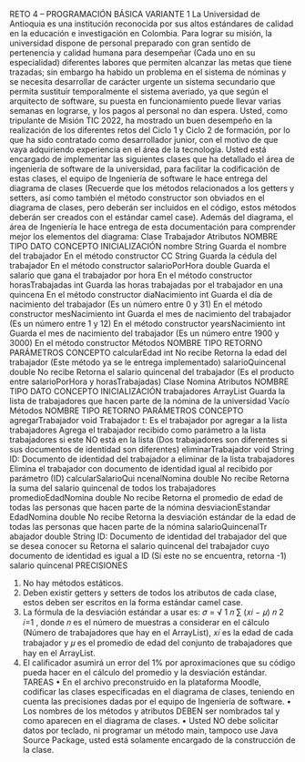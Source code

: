 RETO 4 – PROGRAMACIÓN BÁSICA
VARIANTE 1
La Universidad de Antioquia es una institución reconocida por sus altos 
estándares de calidad en la educación e investigación en Colombia.
Para lograr su misión, la universidad dispone de personal preparado con gran 
sentido de pertenencia y calidad humana para desempeñar (Cada uno en su 
especialidad) diferentes labores que permiten alcanzar las metas que tiene 
trazadas; sin embargo ha habido un problema en el sistema de nóminas y se 
necesita desarrollar de carácter urgente un sistema secundario que permita 
sustituir temporalmente el sistema averiado, ya que según el arquitecto de 
software, su puesta en funcionamiento puede llevar varias semanas en lograrse, 
y los pagos al personal no dan espera.
Usted, como tripulante de Misión TIC 2022, ha mostrado un buen desempeño 
en la realización de los diferentes retos del Ciclo 1 y Ciclo 2 de formación, por lo 
que ha sido contratado como desarrollador junior, con el motivo de que vaya 
adquiriendo experiencia en el área de la tecnología.
Usted está encargado de implementar las siguientes clases que ha detallado el 
área de ingeniería de software de la universidad, para facilitar la codificación de
estas clases, el equipo de Ingeniería de software le hace entrega del diagrama 
de clases (Recuerde que los métodos relacionados a los getters y setters, así 
como también el método constructor son obviados en el diagrama de clases, 
pero deberán ser incluidos en el código, estos métodos deberán ser creados con 
el estándar camel case).
Además del diagrama, el área de Ingeniería le hace entrega de esta documentación 
para comprender mejor los elementos del diagrama:
Clase Trabajador
Atributos
NOMBRE TIPO DATO CONCEPTO INICIALIZACIÓN
nombre String Guarda el nombre del 
trabajador
En el método 
constructor
CC String Guarda la cédula del 
trabajador
En el método 
constructor
salarioPorHora double Guarda el salario que 
gana el trabajador por 
hora
En el método 
constructor
horasTrabajadas int Guarda las horas 
trabajadas por el 
trabajador en una 
quincena
En el método 
constructor
diaNacimiento int Guarda el día de 
nacimiento del trabajador 
(Es un número entre 0 y 
31)
En el método 
constructor
mesNacimiento int Guarda el mes de 
nacimiento del trabajador 
(Es un número entre 1 y 
12)
En el método 
constructor
yearsNacimiento int Guarda el mes de 
nacimiento del trabajador 
(Es un número entre 
1900 y 3000)
En el método 
constructor
Métodos
NOMBRE TIPO 
RETORNO
PARÁMETROS CONCEPTO
calcularEdad int No recibe Retorna la edad del 
trabajador (Este 
método ya se le 
entrega 
implementado)
salarioQuincenal double No recibe Retorna el salario 
quincenal del 
trabajador (Es el 
producto entre 
salarioPorHora y 
horasTrabajadas)
Clase Nomina
Atributos
NOMBRE TIPO DATO CONCEPTO INICIALIZACIÓN
trabajadores ArrayList 
<Trabajador>
Guarda la lista de 
trabajadores que 
hacen parte de la 
nómina de la 
universidad
Vacío
Métodos
NOMBRE TIPO 
RETORNO
PARÁMETROS CONCEPTO
agregarTrabajador void Trabajador t: 
Es el trabajador 
por agregar a la 
lista 
trabajadores
Agrega el trabajador recibido 
como parámetro a la lista 
trabajadores si este NO 
está en la lista (Dos 
trabajadores son diferentes si 
sus documentos de identidad 
son diferentes)
eliminarTrabajador void String ID: 
Documento de 
identidad del 
trabajador a 
eliminar de la 
lista 
trabajadores
Elimina el trabajador con 
documento de identidad igual 
al recibido por parámetro (ID)
calcularSalarioQui
ncenalNomina
double No recibe Retorna la suma del salario 
quincenal de todos los 
trabajadores
promedioEdadNomina double No recibe Retorna el promedio de edad 
de todas las personas que 
hacen parte de la nómina
desviacionEstandar
EdadNomina
double No recibe Retorna la desviación 
estándar de la edad de todas 
las personas que hacen parte 
de la nómina
salarioQuincenalTr
abajador
double String ID: 
Documento de 
identidad del 
trabajador del 
que se desea 
conocer su 
Retorna el salario quincenal 
del trabajador cuyo 
documento de identidad es 
igual a ID (Si este no se 
encuentra, retorna -1)
salario 
quincenal
PRECISIONES
1. No hay métodos estáticos.
2. Deben existir getters y setters de todos los atributos de cada clase, estos 
deben ser escritos en la forma estándar camel case.
3. La fórmula de la desviación estándar a usar es: 𝜎 = √
1
𝑛
∑ (𝑥𝑖 − 𝜇)
𝑛 2
𝑖=1
, 
donde 𝑛 es el número de muestras a considerar en el cálculo (Número de 
trabajadores que hay en el ArrayList), 𝑥𝑖 es la edad de cada trabajador y 𝜇
es el promedio de edad del conjunto de trabajadores que hay en el 
ArrayList.
4. El calificador asumirá un error del 1% por aproximaciones que su código 
pueda hacer en el cálculo del promedio y la desviación estándar.
TAREAS
• En el archivo preconstruido en la plataforma Moodle, codificar las clases
especificadas en el diagrama de clases, teniendo en cuenta las 
precisiones dadas por el equipo de Ingeniería de software.
• Los nombres de los métodos y atributos DEBEN ser nombrados tal y 
como aparecen en el diagrama de clases.
• Usted NO debe solicitar datos por teclado, ni programar un método main, 
tampoco use Java Source Package, usted está solamente encargado 
de la construcción de la clase.
